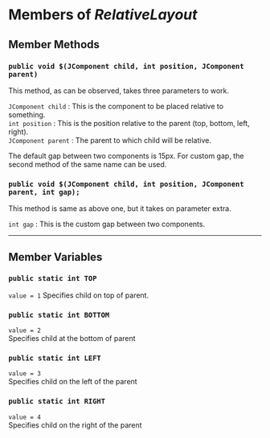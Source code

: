 # Members of *RelativeLayout*  

## Member Methods  

### `public void $(JComponent child, int position, JComponent parent)`  
This method, as can be observed, takes three parameters to work.  

`JComponent child`  : This is the component to be placed relative to something.  
`int position`      : This is the position relative to the parent (top, bottom, left, right).  
`JComponent parent` : The parent to which child will be relative.  

The default gap between two components is 15px. For custom gap, the second method of the same name can be used.  

### `public void $(JComponent child, int position, JComponent parent, int gap);`  
This method is same as above one, but it takes on parameter extra.  

`int gap` : This is the custom gap between two components.  

***
## Member Variables

### `public static int TOP`  
`value = 1`
Specifies child on top of parent.  
### `public static int BOTTOM`  
`value = 2`  
Specifies child at the bottom of parent  
### `public static int LEFT`  
`value = 3`  
Specifies child on the left of the parent  
### `public static int RIGHT`  
`value = 4`  
Specifies child on the right of the parent

